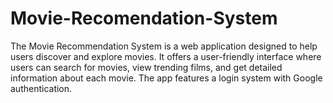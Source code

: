 # Movie-Recomendation-System
The Movie Recommendation System is a web application designed to help users discover and explore movies. It offers a user-friendly interface where users can search for movies, view trending films, and get detailed information about each movie. The app features a login system with Google authentication.
